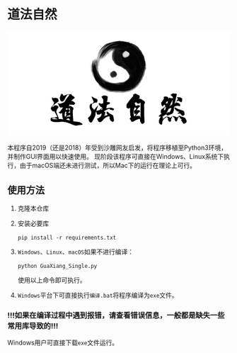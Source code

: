 # 道法自然

![](./_old/img/img_title.png)

本程序自2019（还是2018）年受到沙雕网友启发，将程序移植至Python3环境，并制作GUI界面用以快速使用。
现阶段该程序可直接在Windows、Linux系统下执行，由于macOS端还未进行测试，所以Mac下的运行在理论上可行。

## 使用方法

1. 克隆本仓库

2. 安装必要库

   ```shell
   pip install -r requirements.txt
   ```

3. `Windows`、`Linux`、`macOS`如果不进行编译：

   ```shell
   python GuaXiang_Single.py
   ```

   使用以上命令即可执行。

4. `Windows`平台下可直接执行`编译.bat`将程序编译为`exe`文件。

### !!!如果在编译过程中遇到报错，请查看错误信息，一般都是缺失一些常用库导致的!!!
Windows用户可直接下载`exe`文件运行。

